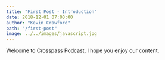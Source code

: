 ```yaml
---
title: "First Post - Introduction"
date: 2018-12-01 07:00:00
author: "Kevin Crawford"
path: "/first-post"
image: ../../images/javascript.jpg
---
```


Welcome to Crosspass Podcast, I hope you enjoy our content.
